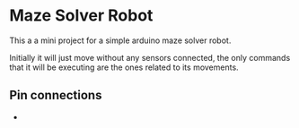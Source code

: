 Maze Solver Robot
=================

This a a mini project for a simple arduino maze solver robot.

Initially it will just move without any sensors connected, the only commands that it will be executing are the ones related to its movements.

Pin connections
---------------

* 
